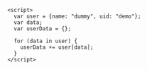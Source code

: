     <script>
      var user = {name: "dummy", uid: "demo"};
      var data;
      var userData = {};
   
      for (data in user) {
        userData += user[data];
      }
    </script>
